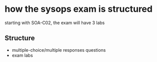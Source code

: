 # how the sysops exam is structured 

starting with SOA-C02, the exam will have 3 labs 

## Structure 

* multiple-choice/multiple responses questions 
* exam labs   